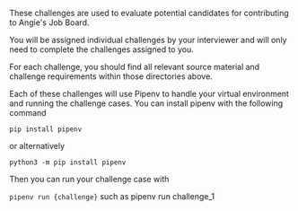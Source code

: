 These challenges are used to evaluate potential candidates for contributing to Angie's Job Board.

You will be assigned individual challenges by your interviewer and will only need to complete the challenges assigned to you.

For each challenge, you should find all relevant source material and challenge requirements within those directories above.

Each of these challenges will use Pipenv to handle your virtual environment and running the challenge cases.
You can install pipenv with the following command

`pip install pipenv`

or alternatively

`python3 -m pip install pipenv`

Then you can run your challenge case with

`pipenv run {challenge}` such as pipenv run challenge_1
